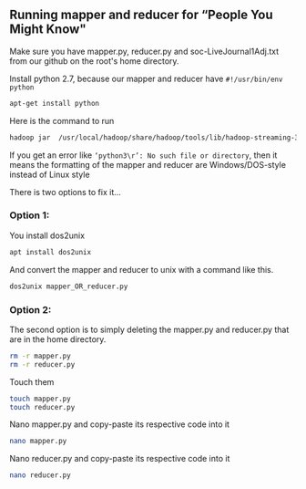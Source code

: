 

## Running mapper and reducer for “People You Might Know"
Make sure you have mapper.py, reducer.py and soc-LiveJournal1Adj.txt from our github on the root's home directory.

Install python 2.7, because our mapper and reducer have ```#!/usr/bin/env python```
```bash
apt-get install python
```

Here is the command to run
```bash
hadoop jar  /usr/local/hadoop/share/hadoop/tools/lib/hadoop-streaming-3.3.4.jar  -file mapper.py -mapper mapper.py -file reducer.py -reducer reducer.py -input soc-LiveJournal1Adj.txt -output output
```
If you get an error like ```‘python3\r’: No such file or directory```, then it means the formatting of the mapper and reducer are Windows/DOS-style instead of Linux style

There is two options to fix it...

### Option 1:
You install dos2unix
```bash
apt install dos2unix
```

And convert the mapper and reducer to unix with a command like this.
```bash
dos2unix mapper_OR_reducer.py
```

### Option 2:
The second option is to simply deleting the mapper.py and reducer.py that are in the home directory.
```bash
rm -r mapper.py
rm -r reducer.py
```

Touch them
```bash
touch mapper.py
touch reducer.py 
```

Nano mapper.py and copy-paste its respective code into it
```bash
nano mapper.py
```

Nano reducer.py and copy-paste its respective code into it
```bash
nano reducer.py 
```
